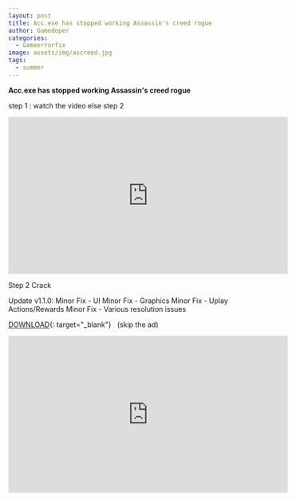 ```yaml
---
layout: post
title: Acc.exe has stopped working Assassin's creed rogue
author: Gamedoper
categories:
  - Gameerrorfix
image: assets/img/ascreed.jpg
tags:
  - summer
---
```


**Acc.exe has stopped working Assassin's creed rogue**

step 1 : watch the video else step 2

<iframe width="560" height="315" src="https://www.youtube.com/embed/LTUDEimxiDg" frameborder="0" allow="accelerometer; autoplay; encrypted-media; gyroscope; picture-in-picture" allowfullscreen=""></iframe>

Step 2 Crack

Update v1.1.0: Minor Fix - UI Minor Fix - Graphics Minor Fix - Uplay Actions/Rewards Minor Fix - Various resolution issues

[DOWNLOAD](http://q.gs/E6rs2){: target="_blank"}&nbsp; &nbsp;(skip the ad)

<iframe width="560" height="315" src="https://www.youtube.com/embed/LTUDEimxiDg" frameborder="0" allow="accelerometer; autoplay; encrypted-media; gyroscope; picture-in-picture" allowfullscreen=""></iframe>